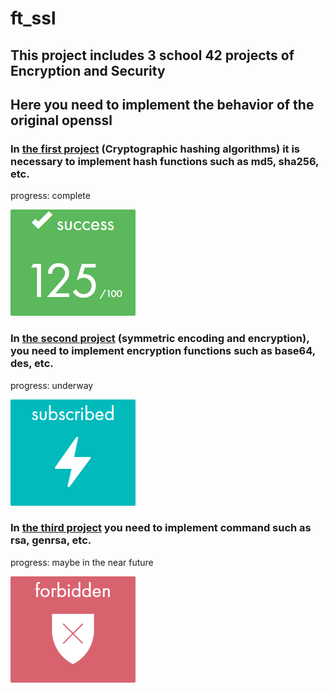 # ft_ssl
## This project includes 3 school 42 projects of Encryption and Security
## Here you need to implement the behavior of the original openssl
### In [the first project](https://github.com/Dude-Rocker/resources/blob/master/ft_ssl/ft_ssl_md5.en.pdf) (Cryptographic hashing algorithms) it is necessary to implement hash functions such as md5, sha256, etc.

progress: complete

![](https://github.com/Dude-Rocker/resources/blob/master/sucs125.png)
### In [the second project](https://github.com/Dude-Rocker/resources/blob/master/ft_ssl/ft_ssl_des.pdf) (symmetric encoding and encryption), you need to implement encryption functions such as base64, des, etc.

progress: underway

![](https://github.com/Dude-Rocker/resources/blob/master/subsc.png)
### In [the third project](https://github.com/Dude-Rocker/resources/blob/master/ft_ssl/ft_ssl_rsa.pdf) you need to implement command such as rsa, genrsa, etc.

progress: maybe in the near future

![](https://github.com/Dude-Rocker/resources/blob/master/forbid.png)
